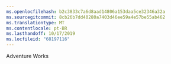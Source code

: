 ```yaml
---
ms.openlocfilehash: b2c3833c7a6d8aad14806a153daa5ce32346a32a
ms.sourcegitcommit: 8cb26b7dd40280a7403d46ee59a4e57be55ab462
ms.translationtype: MT
ms.contentlocale: pt-BR
ms.lasthandoff: 10/17/2019
ms.locfileid: "68197116"
---
```

Adventure Works
